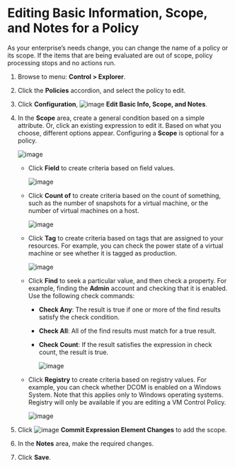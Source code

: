 # Editing Basic Information, Scope, and Notes for a Policy

As your enterprise’s needs change, you can change the name of a policy or its scope. If the
items that are being evaluated are out of scope, policy processing stops and no actions run.

1. Browse to menu: **Control > Explorer**.

2. Click the **Policies** accordion, and select the policy to edit.

3. Click **Configuration**,
   ![image](../images/1851.png) **Edit Basic Info, Scope, and Notes**.

4. In the **Scope** area, create a general condition based on a simple attribute. Or, click
   an existing expression to edit it. Based on what you choose, different options appear.
   Configuring a **Scope** is optional for a policy.

    ![image](../images/1853.png)

    - Click **Field** to create criteria based on field values.

      ![image](../images/1854.png)

    - Click **Count of** to create criteria based on the count of something, such as the
      number of snapshots for a virtual machine, or the number of virtual machines on a host.

      ![image](../images/1855.png)

    - Click **Tag** to create criteria based on tags that are assigned to your resources. For
      example, you can check the power state of a virtual machine or see whether it is tagged
      as production.

      ![image](../images/1856.png)

    - Click **Find** to seek a particular value, and then check a property. For example,
      finding the **Admin** account and checking that it is enabled. Use the following check
      commands:

        - **Check Any**: The result is true if one or more of the find results satisfy the
        check condition.

        - **Check All**: All of the find results must match for a true result.

        - **Check Count**: If the result satisfies the expression in check count, the result
          is true.

          ![image](../images/1857.png)

    - Click **Registry** to create criteria based on registry values. For example, you can
      check whether DCOM is enabled on a Windows System. Note that this applies only to
      Windows operating systems. Registry will only be available if you are editing a VM
      Control Policy.

        ![image](../images/1858.png)

5. Click ![image](../images/1863.png) **Commit Expression Element Changes** to add the scope.

6. In the **Notes** area, make the required changes.

7. Click **Save**.

